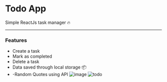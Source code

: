 
# Todo App
Simple ReactJs task manager 🔥

---

### Features

- Create a task
- Mark as completed
- Delete a task
- Data saved through local storage 📦
- -Random Quotes using API
![image](https://user-images.githubusercontent.com/49230384/132128485-a65386f7-d288-4ac4-9594-4c3e2b61439e.png)
![todo](https://user-images.githubusercontent.com/49230384/132128453-ce490fe2-df23-4cf2-aaee-b959ffade382.png)

